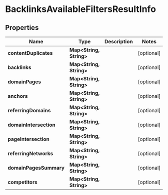 

# BacklinksAvailableFiltersResultInfo


## Properties

| Name | Type | Description | Notes |
|------------ | ------------- | ------------- | -------------|
|**contentDuplicates** | **Map&lt;String, String&gt;** |  |  [optional] |
|**backlinks** | **Map&lt;String, String&gt;** |  |  [optional] |
|**domainPages** | **Map&lt;String, String&gt;** |  |  [optional] |
|**anchors** | **Map&lt;String, String&gt;** |  |  [optional] |
|**referringDomains** | **Map&lt;String, String&gt;** |  |  [optional] |
|**domainIntersection** | **Map&lt;String, String&gt;** |  |  [optional] |
|**pageIntersection** | **Map&lt;String, String&gt;** |  |  [optional] |
|**referringNetworks** | **Map&lt;String, String&gt;** |  |  [optional] |
|**domainPagesSummary** | **Map&lt;String, String&gt;** |  |  [optional] |
|**competitors** | **Map&lt;String, String&gt;** |  |  [optional] |



